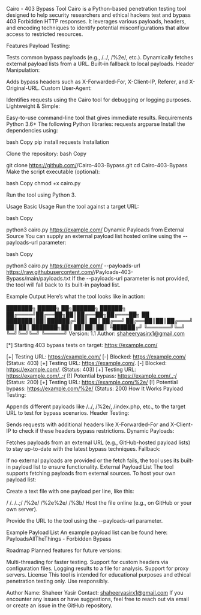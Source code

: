 Cairo - 403 Bypass Tool
Cairo is a Python-based penetration testing tool designed to help security researchers and ethical hackers test and bypass 403 Forbidden HTTP responses. It leverages various payloads, headers, and encoding techniques to identify potential misconfigurations that allow access to restricted resources.

Features
Payload Testing:

Tests common bypass payloads (e.g., /../, /%2e/, etc.).
Dynamically fetches external payload lists from a URL.
Built-in fallback to local payloads.
Header Manipulation:

Adds bypass headers such as X-Forwarded-For, X-Client-IP, Referer, and X-Original-URL.
Custom User-Agent:

Identifies requests using the Cairo tool for debugging or logging purposes.
Lightweight & Simple:

Easy-to-use command-line tool that gives immediate results.
Requirements
Python 3.6+
The following Python libraries:
requests
argparse
Install the dependencies using:

bash
Copy
pip install requests
Installation

Clone the repository:
bash
Copy

git clone https://github.com/<your-username>/Cairo-403-Bypass.git
cd Cairo-403-Bypass
Make the script executable (optional):

bash
Copy
chmod +x cairo.py

Run the tool using Python 3.

Usage
Basic Usage
Run the tool against a target URL:

bash
Copy

python3 cairo.py https://example.com/
Dynamic Payloads from External Source
You can supply an external payload list hosted online using the --payloads-url parameter:

bash
Copy

python3 cairo.py https://example.com/ --payloads-url https://raw.githubusercontent.com/<your-username>/Payloads-403-Bypass/main/payloads.txt
If the --payloads-url parameter is not provided, the tool will fall back to its built-in payload list.

Example Output
Here’s what the tool looks like in action:

███████╗ █████╗ ██╗██████╗  ██████╗ 
██╔════╝██╔══██╗██║██╔══██╗██╔═══██╗
██      ███████║██║██████╔╝██║   ██║
██╔══╝  ██╔══██║██║██╔═══╝ ██║   ██║
███████╗██║  ██║██║██║     ╚██████╔╝
╚══════╝╚═╝  ╚═╝╚═╝╚═╝      ╚═════╝
                Version: 1.1
                Author: shaheeryasirx1@gmail.com

[*] Starting 403 bypass tests on target: https://example.com/

[+] Testing URL: https://example.com/
[-] Blocked: https://example.com/ (Status: 403)
[+] Testing URL: https://example.com/.
[-] Blocked: https://example.com/. (Status: 403)
[+] Testing URL: https://example.com/..;/
[!] Potential bypass: https://example.com/..;/ (Status: 200)
[+] Testing URL: https://example.com/%2e/
[!] Potential bypass: https://example.com/%2e/ (Status: 200)
How It Works
Payload Testing:

Appends different payloads like /../, /%2e/, /index.php, etc., to the target URL to test for bypass scenarios.
Header Testing:

Sends requests with additional headers like X-Forwarded-For and X-Client-IP to check if these headers bypass restrictions.
Dynamic Payloads:

Fetches payloads from an external URL (e.g., GitHub-hosted payload lists) to stay up-to-date with the latest bypass techniques.
Fallback:

If no external payloads are provided or the fetch fails, the tool uses its built-in payload list to ensure functionality.
External Payload List
The tool supports fetching payloads from external sources. To host your own payload list:

Create a text file with one payload per line, like this:

/
/.
/..;/
/%2e/
/%2e%2e/
/%3b/
Host the file online (e.g., on GitHub or your own server).

Provide the URL to the tool using the --payloads-url parameter.

Example Payload List
An example payload list can be found here: PayloadsAllTheThings - Forbidden Bypass

Roadmap
Planned features for future versions:

Multi-threading for faster testing.
Support for custom headers via configuration files.
Logging results to a file for analysis.
Support for proxy servers.
License
This tool is intended for educational purposes and ethical penetration testing only. Use responsibly.

Author
Name: Shaheer Yasir
Contact: shaheeryasirx1@gmail.com
If you encounter any issues or have suggestions, feel free to reach out via email or create an issue in the GitHub repository.
